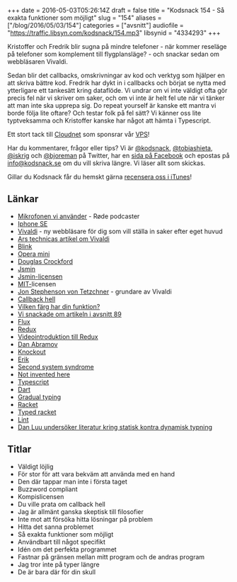 +++
date = 2016-05-03T05:26:14Z
draft = false
title = "Kodsnack 154 - Så exakta funktioner som möjligt"
slug = "154"
aliases = ["/blog/2016/05/03/154"]
categories = ["avsnitt"]
audiofile = "https://traffic.libsyn.com/kodsnack/154.mp3"
libsynid = "4334293"
+++

Kristoffer och Fredrik blir sugna på mindre telefoner - när kommer reseläge på telefoner som komplement till flygplansläge? - och snackar sedan om webbläsaren Vivaldi.

Sedan blir det callbacks, omskrivningar av kod och verktyg som hjälper en att skriva bättre kod. Fredrik har dykt in i callbacks och börjat se nytta med ytterligare ett tankesätt kring dataflöde. Vi undrar om vi inte väldigt ofta gör precis fel när vi skriver om saker, och om vi inte är helt fel ute när vi tänker att man inte ska upprepa sig. Do repeat yourself är kanske ett mantra vi borde följa lite oftare? Och testar folk på fel sätt? Vi känner oss lite typtveksamma och Kristoffer kanske har något att hämta i Typescript.

Ett stort tack till [Cloudnet](http://www.cloudnet.se) som sponsrar vår [VPS](http://en.wikipedia.org/wiki/Virtual_private_server)!

Har du kommentarer, frågor eller tips? Vi är [@kodsnack](https://www.twitter.com/kodsnack), [@tobiashieta](https://www.twitter.com/tobiashieta), [@iskrig](https://www.twitter.com/iskrig) och [@bjoreman](https://www.twitter.com/bjoreman) på Twitter, har en [sida på Facebook](https://www.facebook.com/kodsnack) och epostas på [info@kodsnack.se](mailto:info@kodsnack.se) om du vill skriva längre. Vi läser allt som skickas.

Gillar du Kodsnack får du hemskt gärna [recensera oss i iTunes](http://itunes.apple.com/se/podcast/kodsnack/id561631498?l=en)!

## Länkar ##
* [Mikrofonen vi använder](http://www.rode.com/microphones/podcaster) - Røde podcaster
* [Iphone SE](https://en.wikipedia.org/wiki/IPhone_SE)
* [Vivaldi](https://vivaldi.com/) - ny webbläsare för dig som vill ställa in saker efter eget huvud
* [Ars technicas artikel om Vivaldi](http://arstechnica.com/information-technology/2016/04/even-at-1-0-vivaldi-closes-in-on-the-cure-for-the-common-browser/2/)
* [Blink](https://en.wikipedia.org/wiki/Blink_%28web_engine%29)
* [Opera mini](https://en.wikipedia.org/wiki/Opera_Mini)
* [Douglas Crockford](https://en.wikipedia.org/wiki/Douglas_Crockford)
* [Jsmin](http://www.crockford.com/javascript/jsmin.html)
* [Jsmin-licensen](https://en.wikipedia.org/wiki/Douglas_Crockford#.22Good.2C_not_Evil.22)
* [MIT-](https://en.wikipedia.org/wiki/MIT_License)licensen
* [Jon Stephenson von Tetzchner](https://en.wikipedia.org/wiki/Jon_Stephenson_von_Tetzchner) - grundare av Vivaldi
* [Callback hell](http://callbackhell.com/)
* [Vilken färg har din funktion?](http://journal.stuffwithstuff.com/2015/02/01/what-color-is-your-function/)
* [Vi snackade om artikeln i avsnitt 89](http://kodsnack.se/89/)
* [Flux](https://facebook.github.io/react/docs/flux-overview.html)
* [Redux](http://redux.js.org/index.html)
* [Videointroduktion till Redux](https://egghead.io/series/getting-started-with-redux)
* [Dan Abramov](https://twitter.com/dan_abramov?lang=sv)
* [Knockout](http://knockoutjs.com/)
* [Erik](https://twitter.com/erikbrannstrom)
* [Second system syndrome](https://en.wikipedia.org/wiki/Second-system_effect)
* [Not invented here](https://en.wikipedia.org/wiki/Not_invented_here)
* [Typescript](https://en.wikipedia.org/wiki/TypeScript)
* [Dart](https://en.wikipedia.org/wiki/Dart_%28programming_language%29)
* [Gradual typing](https://en.wikipedia.org/wiki/Gradual_typing)
* [Racket](https://en.wikipedia.org/wiki/Racket_%28programming_language%29)
* [Typed racket](http://docs.racket-lang.org/ts-guide/)
* [Lint](https://en.wikipedia.org/wiki/Lint_%28software%29)
* [Dan Luu undersöker literatur kring statisk kontra dynamisk typning](http://danluu.com/empirical-pl/)

## Titlar ##
* Väldigt löjlig
* För stor för att vara bekväm att använda med en hand
* Den där tappar man inte i första taget
* Buzzword compliant
* Kompislicensen
* Du ville prata om callback hell
* Jag är allmänt ganska skeptisk till filosofier
* Inte mot att försöka hitta lösningar på problem
* Hitta det sanna problemet
* Så exakta funktioner som möjligt
* Användbart till något specifikt
* Idén om det perfekta programmet
* Fastnar på gränsen mellan mitt program och de andras program
* Jag tror inte på typer längre
* De är bara där för din skull
